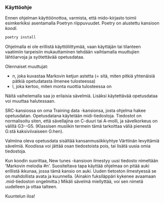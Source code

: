 ### Käyttöohje

Ennen ohjelman käyttöönottoa, varmista, että mido-kirjasto toimii esimkerkiksi asentamalla Poetryn riippuvuudet. Poetry on alustettu kansioon *koodi*.

```bash
poetry install
```

Ohjelmalla ei ole erillistä käyttöliittymää, vaan käyttäjän tai tilanteen vaatimiin tarpeisiin mukauttaminen tehdään vaihtamalla muuttujien lähtöarvoja ja syötettävää opetusdataa.

Olennaiset muuttujat:
- n, joka kuvastaa Markovin ketjun astetta (= sitä, miten pitkiä yhtenäisiä pätkiä opetudatasta ilmenee tulosteessa)
- l, joka kertoo, miten monta nuottia tulosteessa on

Näitä vaihelemalla saa jo erilaisia sävelmiä. Lisäksi käytettävää opetusdataa voi muuttaa halutessaan.

SRC-kansiossa on oma Training data -kansionsa, josta ohjelma hakee opetusdatan. Opetusdatana käytetään midi-tiedostoja. Tiedostot on normalisoitu siten, että sävellajina on C-duuri tai A-molli, ja sävelkorkeus on välillä G3--G5. (Klassisen musiikin termein tämä tarkoittaa väliä pienestä G:stä kaksiviivaiseen G:hen).

Valmiina oleva opetusdata sisältää kansanmusiikkiyhtye Värttinän levyttämiä sävelmiä. Koodissa voi jättää osan tiedostoista pois, tai lisätä uusia omia tiedostoja.

Kun koodin suorittaa, New tunes -kansioon ilmestyy uusi tiedosto nimeltään 'Markovin melodia #n'. Suositeltava tapa käyttää ohjelmaa on pitää auki erillistä ikkunaa, jossa tämä kansio on auki. Uuden tietoston ilmestyessä se on mahdollista avata ja kuunnella. (Ainakin fuksiläppäri kykenee avaamaan .mid-tiedoston ongelmitta.) Mikäli sävelmä miellyttää, voi sen nimetä uudelleen ja ottaa talteen.

Kuuntelun iloa!
